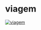 # viagem

[![viagem](https://github.com/Rodslater/viagem/actions/workflows/main.yml/badge.svg)](https://github.com/Rodslater/viagem/actions/workflows/main.yml)
